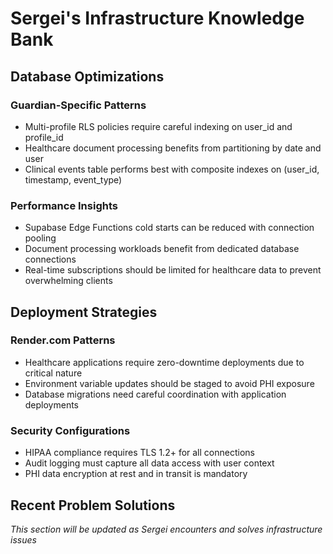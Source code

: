 # Sergei's Infrastructure Knowledge Bank

## Database Optimizations

### Guardian-Specific Patterns
- Multi-profile RLS policies require careful indexing on user_id and profile_id
- Healthcare document processing benefits from partitioning by date and user
- Clinical events table performs best with composite indexes on (user_id, timestamp, event_type)

### Performance Insights
- Supabase Edge Functions cold starts can be reduced with connection pooling
- Document processing workloads benefit from dedicated database connections
- Real-time subscriptions should be limited for healthcare data to prevent overwhelming clients

## Deployment Strategies

### Render.com Patterns
- Healthcare applications require zero-downtime deployments due to critical nature
- Environment variable updates should be staged to avoid PHI exposure
- Database migrations need careful coordination with application deployments

### Security Configurations
- HIPAA compliance requires TLS 1.2+ for all connections
- Audit logging must capture all data access with user context
- PHI data encryption at rest and in transit is mandatory

## Recent Problem Solutions
*This section will be updated as Sergei encounters and solves infrastructure issues*